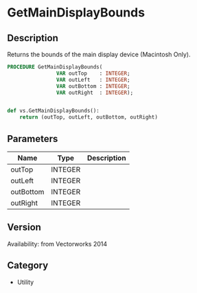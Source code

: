 # GetMainDisplayBounds

## Description
Returns the bounds of the main display device (Macintosh Only).

```pascal
PROCEDURE GetMainDisplayBounds(
				VAR outTop    : INTEGER;
				VAR outLeft   : INTEGER;
				VAR outBottom : INTEGER;
				VAR outRight  : INTEGER);
```

```python

def vs.GetMainDisplayBounds():
    return (outTop, outLeft, outBottom, outRight)
```

## Parameters
|Name|Type|Description|
|---|---|---|
|outTop|INTEGER||
|outLeft|INTEGER||
|outBottom|INTEGER||
|outRight|INTEGER||

## Version
Availability: from Vectorworks 2014
## Category
* Utility

